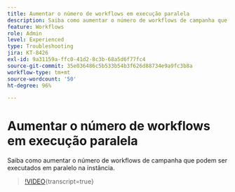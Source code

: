 ```yaml
---
title: Aumentar o número de workflows em execução paralela
description: Saiba como aumentar o número de workflows de campanha que podem ser executados em paralelo na instância.
feature: Workflows
role: Admin
level: Experienced
type: Troubleshooting
jira: KT-8426
exl-id: 9a31159a-ffc0-41d2-8c3b-68a5d6f77fc4
source-git-commit: 35e036486c5b533b54b3f626d88734e9a9fc3b8a
workflow-type: tm+mt
source-wordcount: '50'
ht-degree: 96%

---
```


# Aumentar o número de workflows em execução paralela

Saiba como aumentar o número de workflows de campanha que podem ser executados em paralelo na instância.

>[!VIDEO](https://video.tv.adobe.com/v/335982?quality=12&learn=on){transcript=true}
